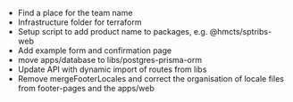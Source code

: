 - Find a place for the team name
- Infrastructure folder for terraform
- Setup script to add product name to packages, e.g. @hmcts/sptribs-web
- Add example form and confirmation page
- move apps/database to libs/postgres-prisma-orm
- Update API with dynamic import of routes from libs
- Remove mergeFooterLocales and correct the organisation of locale files from footer-pages and the apps/web
